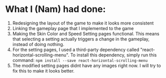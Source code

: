 # What I (Nam) had done:
1. Redesigning the layout of the game to make it looks more consistent
2. Linking the gameplay page that I implemented to the game
3. Making the Skin Color and Speed Setting pages functional. This means that selecting a setting actually triggers a change in the gameplay, instead of doing nothing.
4. For the setting pages, I used a third-party dependency called "react-horizontal-scrolling-menu". To install this dependency, simply run this command:
`npm install --save react-horizontal-scrolling-menu`
5. The modified setting pages didnt have any images right now. I will try to fix this to make it looks better.